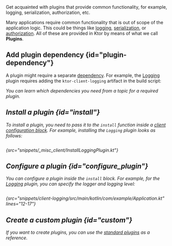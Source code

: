 [//]: # (title: Plugins)

<link-summary>
Get acquainted with plugins that provide common functionality, for example, logging, serialization, authorization, etc.
</link-summary>

Many applications require common functionality that is out of scope of the application logic. This could be things like [logging](client_logging.md),  [serialization](serialization-client.md), or [authorization](auth.md). All of these are provided in Ktor by means of what we call **Plugins**. 


## Add plugin dependency {id="plugin-dependency"}
A plugin might require a separate [dependency](client-dependencies.md). For example, the [Logging](client_logging.md) plugin requires adding the `ktor-client-logging` artifact in the build script:

<var name="artifact_name" value="ktor-client-logging"/>
<include from="lib.topic" element-id="add_ktor_artifact"/>

You can learn which dependencies you need from a topic for a required plugin.


## Install a plugin {id="install"}
To install a plugin, you need to pass it to the `install` function inside a [client configuration block](create-client.md#configure-client). For example, installing the `Logging` plugin looks as follows:

```kotlin
```
{src="snippets/_misc_client/InstallLoggingPlugin.kt"}


## Configure a plugin {id="configure_plugin"}
You can configure a plugin inside the `install` block. For example, for the [Logging](client_logging.md) plugin, you can specify the logger and logging level:
```kotlin
```
{src="snippets/client-logging/src/main/kotlin/com/example/Application.kt" lines="12-17"}


## Create a custom plugin {id="custom"}
If you want to create plugins, you can use the [standard plugins](https://github.com/ktorio/ktor/blob/main/ktor-client/ktor-client-core/common/src/io/ktor/client/plugins/) as a reference.
